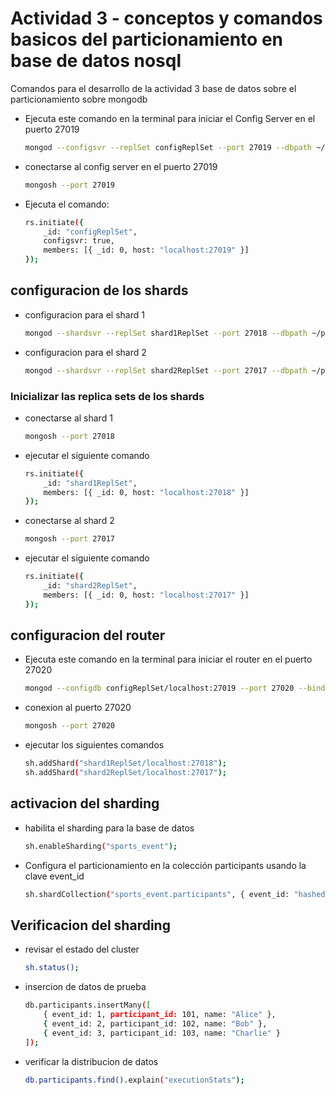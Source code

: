 # Actividad 3 - conceptos y comandos basicos del particionamiento en base de datos nosql

Comandos para el desarrollo de la actividad 3 base de datos sobre el particionamiento sobre mongodb

- Ejecuta este comando en la terminal para iniciar el Config Server en el puerto 27019
    ```bash
    mongod --configsvr --replSet configReplSet --port 27019 --dbpath ~/partitions/configdb --bind_ip localhost
    ```
- conectarse al config server en el puerto 27019
    ```bash
    mongosh --port 27019
    ```
- Ejecuta el comando:
    ```bash
    rs.initiate({
        _id: "configReplSet",
        configsvr: true,
        members: [{ _id: 0, host: "localhost:27019" }]
    });
    ```
## configuracion de los shards
- configuracion para el shard 1
    ```bash
    mongod --shardsvr --replSet shard1ReplSet --port 27018 --dbpath ~/partitions/shard1 --bind_ip localhost
    ```
- configuracion para el shard 2
    ```bash
    mongod --shardsvr --replSet shard2ReplSet --port 27017 --dbpath ~/partitions/shard2 --bind_ip localhost
    ```
### Inicializar las replica sets de los shards
- conectarse al shard 1
    ```bash
    mongosh --port 27018
    ```
- ejecutar el siguiente comando
    ```bash
    rs.initiate({
        _id: "shard1ReplSet",
        members: [{ _id: 0, host: "localhost:27018" }]
    });
    ```
- conectarse al shard 2
    ```bash
    mongosh --port 27017
    ```
- ejecutar el siguiente comando
    ```bash
    rs.initiate({
        _id: "shard2ReplSet",
        members: [{ _id: 0, host: "localhost:27017" }]
    });
    ```

## configuracion del router
- Ejecuta este comando en la terminal para iniciar el router en el puerto 27020
    ```bash
    mongod --configdb configReplSet/localhost:27019 --port 27020 --bind_ip localhost
    ```
- conexion al puerto 27020
    ```bash
    mongosh --port 27020
    ```
- ejecutar los siguientes comandos
    ```bash
    sh.addShard("shard1ReplSet/localhost:27018");
    sh.addShard("shard2ReplSet/localhost:27017");
    ```
## activacion del sharding
- habilita el sharding para la base de datos
    ```bash
    sh.enableSharding("sports_event");
    ```
- Configura el particionamiento en la colección participants usando la clave event_id
    ```bash
    sh.shardCollection("sports_event.participants", { event_id: "hashed" });
    ```
## Verificacion del sharding
- revisar el estado del cluster
    ```bash
    sh.status();
    ```
- insercion de datos de prueba
    ```bash
    db.participants.insertMany([
        { event_id: 1, participant_id: 101, name: "Alice" },
        { event_id: 2, participant_id: 102, name: "Bob" },
        { event_id: 3, participant_id: 103, name: "Charlie" }
    ]);
    ```
- verificar la distribucion de datos
    ```bash
    db.participants.find().explain("executionStats");
    ```

